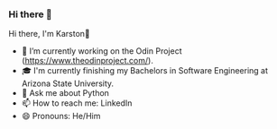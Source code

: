### Hi there 👋
Hi there, I'm Karston👋
- 🔭 I’m currently working on the Odin Project (https://www.theodinproject.com/).
- 🎓 I'm currently finishing my Bachelors in Software Engineering at Arizona State University.
- 💬 Ask me about Python
- 📫 How to reach me: LinkedIn
- 😄 Pronouns: He/Him
<!--
**KStegall/KStegall** is a ✨ _special_ ✨ repository because its `README.md` (this file) appears on your GitHub profile.

Here are some ideas to get you started:

- 🔭 I’m currently working on ...
- 🌱 I’m currently learning ...
- 👯 I’m looking to collaborate on ...
- 🤔 I’m looking for help with ...
- 💬 Ask me about ...
- 📫 How to reach me: ...
- 😄 Pronouns: ...
- ⚡ Fun fact: ...
-->
